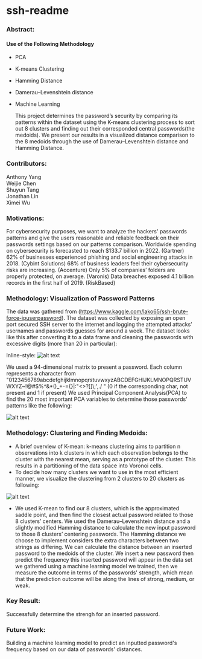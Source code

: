 # ssh-readme
### Abstract:
#### Use of the Following Methodology
* PCA
* K-means Clustering
* Hamming Distance
* Damerau–Levenshtein distance
* Machine Learning
 	
  This project determines the password’s security by comparing its patterns within the dataset using the K-means clustering process to sort out 8 clusters and finding out their corresponded central passwords(the medoids). We present our results in a visualized distance comparison to the 8 medoids through the use of Damerau–Levenshtein distance and Hamming Distance. 
 
### Contributors:
Anthony Yang <br />
Weijie Chen<br />
Shuyun Tang <br />
Jonathan Lin <br />
Ximei Wu <br />

### Motivations:
For cybersecurity purposes, we want to analyze the hackers' passwords patterns and give the users reasonable and reliable feedback on their passwords settings based on our patterns comparison. 
Worldwide spending on cybersecurity is forecasted to reach $133.7 billion in 2022. (Gartner)
62% of businesses experienced phishing and social engineering attacks in 2018. (Cybint Solutions)
68% of business leaders feel their cybersecurity risks are increasing. (Accenture)
Only 5% of companies’ folders are properly protected, on average. (Varonis)
Data breaches exposed 4.1 billion records in the first half of 2019. (RiskBased)


### Methodology: Visualization of Password Patterns
The data was gathered from (https://www.kaggle.com/lako65/ssh-brute-force-ipuserpassword). The dataset was collected by exposing an open port secured SSH server to the internet and logging the attempted attacks’ usernames and passwords guesses for around a week. The dataset looks like this after converting it to a data frame and cleaning the passwords with excessive digits (more than 20 in particular): 

Inline-style: 
![alt text](https://github.com/44Shu/ssh-readme/blob/master/SSH%20DATASET%20PIC.png)


We used a 94-dimensional matrix to present a password. Each column represents a character from "0123456789abcdefghijklmnopqrstuvwxyzABCDEFGHIJKLMNOPQRSTUVWXYZ~!@#$%^&*()_+-={}|:\"<>?[]\\;',./ " (0 if the corresponding char, not present and 1 if present)
We used Principal Component Analysis(PCA) to find the 20 most important PCA variables to determine those passwords’ patterns like the following: 

![alt text](https://github.com/44Shu/ssh-readme/blob/master/PCA%20chart.png)

### Methodology: Clustering and Finding Medoids:
* A brief overview of K-mean:  k-means clustering aims to partition n observations into k clusters in which each observation belongs to the cluster with the nearest mean, serving as a prototype of the cluster. This results in a partitioning of the data space into Voronoi cells. 
* To decide how many clusters we want to use in the most efficient manner, we visualize the clustering from 2 clusters to 20 clusters as following:

![alt text](https://github.com/44Shu/ssh-readme/blob/master/Kmean_clustering.png)

* We used K-mean to find our 8 clusters, which is the approximated saddle point, and then find the closest actual password related to those 8 clusters’ centers.
We used the Damerau–Levenshtein distance and a slightly modified Hamming distance to calculate the new input password to those 8 clusters’ centering passwords. The Hamming distance we choose to implement considers the extra characters between two strings as differing. We can calculate the distance between an inserted password to the medoids of the cluster. We insert a new password then predict the frequency this inserted password will appear in the data set we gathered using a machine learning model we trained, then we measure the outcome in terms of the passwords' strength, which mean that the prediction outcome will be along the lines of strong, medium, or weak.

### Key Result:
Successfully determine the strengh for an inserted password.
### Future Work:
Building a machine learning model to predict an inputted password's frequency based on our data of passwords' distances.
